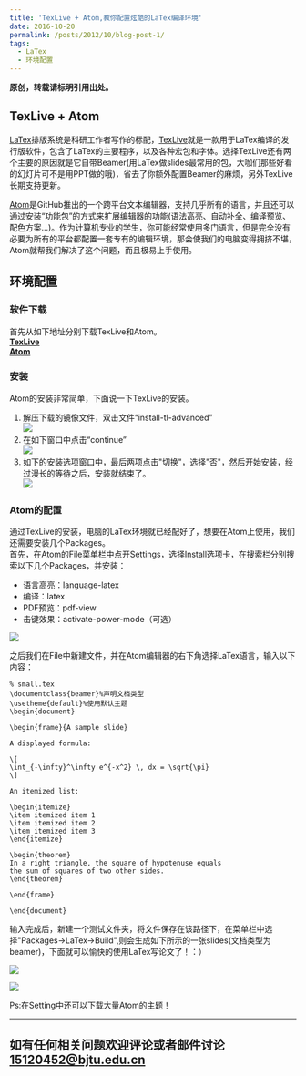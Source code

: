 ```yaml
---
title: 'TexLive + Atom,教你配置炫酷的LaTex编译环境'
date: 2016-10-20
permalink: /posts/2012/10/blog-post-1/
tags:
  - LaTex
  - 环境配置
---
```




**原创，转载请标明引用出处。**

## TexLive + Atom

[LaTex](https://en.wikipedia.org/wiki/LaTeX)排版系统是科研工作者写作的标配，[TexLive](https://en.wikipedia.org/wiki/TeX_Live)就是一款用于LaTex编译的发行版软件，包含了LaTex的主要程序，以及各种宏包和字体。选择TexLive还有两个主要的原因就是它自带Beamer(用LaTex做slides最常用的包，大咖们那些好看的幻灯片可不是用PPT做的哦)，省去了你额外配置Beamer的麻烦，另外TexLive长期支持更新。  

[Atom](https://atom.io/)是GitHub推出的一个跨平台文本编辑器，支持几乎所有的语言，并且还可以通过安装“功能包”的方式来扩展编辑器的功能(语法高亮、自动补全、编译预览、配色方案...)。作为计算机专业的学生，你可能经常使用多门语言，但是完全没有必要为所有的平台都配置一套专有的编辑环境，那会使我们的电脑变得拥挤不堪，Atom就帮我们解决了这个问题，而且极易上手使用。

## 环境配置

### 软件下载

首先从如下地址分别下载TexLive和Atom。  
**[TexLive](https://pan.baidu.com/s/1eSuS71w#list/path=%2F)**    
**[Atom](https://github-cloud.s3.amazonaws.com/releases/3228505/156b3c88-9484-11e6-89ac-4b9033378650.exe?X-Amz-Algorithm=AWS4-HMAC-SHA256&X-Amz-Credential=AKIAISTNZFOVBIJMK3TQ%2F20161020%2Fus-east-1%2Fs3%2Faws4_request&X-Amz-Date=20161020T132923Z&X-Amz-Expires=300&X-Amz-Signature=4dc7e17c2f72eba11614243cfbb5c9b599f3fe977ecad8d155d758c29b6c324d&X-Amz-SignedHeaders=host&actor_id=7368805&response-content-disposition=attachment%3B%20filename%3DAtomSetup.exe&response-content-type=application%2Foctet-stream)**  

### 安装  

Atom的安装非常简单，下面说一下TexLive的安装。  

1. 解压下载的镜像文件，双击文件“install-tl-advanced”  
![](http://ww1.sinaimg.cn/large/535663c3gw1f8z2rjx015j20mr0fkdjk.jpg)  
2. 在如下窗口中点击“continue”  
![](http://ww2.sinaimg.cn/large/535663c3gw1f8z2sw5jjjj208r04caag.jpg)  
3. 如下的安装选项窗口中，最后两项点击"切换"，选择"否"，然后开始安装，经过漫长的等待之后，安装就结束了。  
![](http://ww4.sinaimg.cn/large/535663c3gw1f8z2x2agd5j20fc0egq5j.jpg)  


### Atom的配置

通过TexLive的安装，电脑的LaTex环境就已经配好了，想要在Atom上使用，我们还需要安装几个Packages。  
首先，在Atom的File菜单栏中点开Settings，选择Install选项卡，在搜索栏分别搜索以下几个Packages，并安装：  
* 语言高亮：language-latex  
* 编译：latex
* PDF预览：pdf-view
* 击键效果：activate-power-mode（可选）

![](http://ww3.sinaimg.cn/large/535663c3gw1f8z3miaprrj20u30dmdiq.jpg)

之后我们在File中新建文件，并在Atom编辑器的右下角选择LaTex语言，输入以下内容：

```
% small.tex
\documentclass{beamer}%声明文档类型
\usetheme{default}%使用默认主题
\begin{document}

\begin{frame}{A sample slide}

A displayed formula:

\[
\int_{-\infty}^\infty e^{-x^2} \, dx = \sqrt{\pi}
\]

An itemized list:

\begin{itemize}
\item itemized item 1
\item itemized item 2
\item itemized item 3
\end{itemize}

\begin{theorem}
In a right triangle, the square of hypotenuse equals
the sum of squares of two other sides.
\end{theorem}

\end{frame}

\end{document}
```

输入完成后，新建一个测试文件夹，将文件保存在该路径下，在菜单栏中选择"Packages->LaTex->Build",则会生成如下所示的一张slides(文档类型为beamer)，下面就可以愉快的使用LaTex写论文了！：）

![](http://ww1.sinaimg.cn/large/535663c3gw1f8z3njkzhfj20nq0hsmyc.jpg)

![](http://ww3.sinaimg.cn/large/535663c3gw1f8z3rfhwqig20e607m4qq.gif)

Ps:在Setting中还可以下载大量Atom的主题！

---------------------------------------------------
**如有任何相关问题欢迎评论或者邮件讨论<15120452@bjtu.edu.cn>**
------
